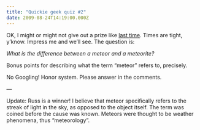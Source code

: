 ```yaml
---
title: "Quickie geek quiz #2"
date: 2009-08-24T14:19:00.000Z
---
```


OK, I might or might not give out a prize like [last time](/blog/post/Quickie-geek-quiz-1.aspx). Times are tight, y’know. Impress me and we’ll see. The question is:

_What is the difference between a meteor and a meteorite?_

Bonus points for describing what the term “meteor” refers to, precisely.

No Googling! Honor system. Please answer in the comments.

—

Update: Russ is a winner! I believe that meteor specifically refers to the streak of light in the sky, as opposed to the object itself. The term was coined before the cause was known. Meteors were thought to be weather phenomena, thus “meteorology”.
